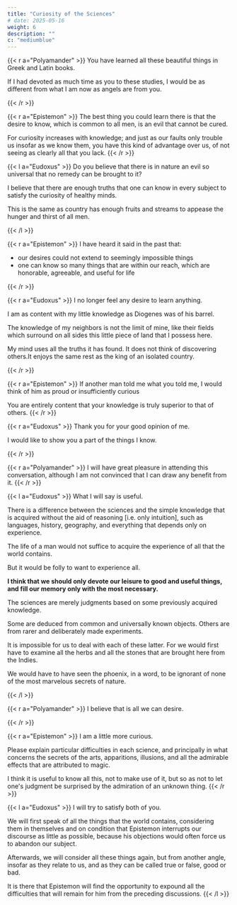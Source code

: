 ```yaml
---
title: "Curiosity of the Sciences"
# date: 2025-05-16
weight: 6
description: ""
c: "mediumblue"
---
```




{{< r a="Polyamander" >}}
You have learned all these beautiful things in Greek and Latin books.

If I had devoted as much time as you to these studies, I would be as different from what I am now as angels are from you. 

<!-- I cannot excuse the mistake of my parents, who, persuaded that letters soften the mind, sent me to court and to the camps at such a tender age that I will have my whole life to lament my ignorance, if I do not learn something in your conversations. -->
{{< /r >}}


{{< r a="Epistemon" >}}
The best thing you could learn there is that the desire to know, which is common to all men, is an evil that cannot be cured. 

For curiosity increases with knowledge; and just as our faults only trouble us insofar as we know them, you have this kind of advantage over us, of not seeing as clearly all that you lack.
{{< /r >}}


{{< l a="Eudoxus" >}}
Do you believe that there is in nature an evil so universal that no remedy can be brought to it?

I believe that there are enough truths that one can know in every subject to satisfy the curiosity of healthy minds.

This is the same as country has enough fruits and streams to appease the hunger and thirst of all men.

<!-- I believe that the body of a dropsical person is hardly sicker than the mind of those who are perpetually agitated by an insatiable curiosity. -->
{{< /l >}}



{{< r a="Epistemon" >}}
I have heard it said in the past that:
- our desires could not extend to seemingly impossible things
- one can know so many things that are within our reach, which are honorable, agreeable, and useful for life

<!-- , that I do not believe that anyone ever knows enough not to always have legitimate reasons to desire to know more. -->
{{< /r >}}


{{< r a="Eudoxus" >}}
I no longer feel any desire to learn anything. 

I am as content with my little knowledge as Diogenes was of his barrel.

 <!-- in the past, and that without needing his philosophy. -->


The knowledge of my neighbors is not the limit of mine, like their fields which surround on all sides this little piece of land that I possess here.

My mind uses all the truths it has found. It does not think of discovering others.It enjoys the same rest as the king of an isolated country.

 <!-- that would be isolated enough from all others for that king to imagine that beyond his borders there are only barren deserts and uninhabitable mountains. -->
{{< /r >}}


{{< r a="Epistemon" >}}
If another man told me what you told me, I would think of him as proud or insufficiently curious

<!-- but the retreat you have chosen in this solitude, and the little care you take to shine, remove from you any suspicion of ostentation, and the time you once devoted to travels, to visiting scholars, to examining all that each science contained that was most difficult, assures us that you do not lack curiosity. -->

You are entirely content that your knowledge is truly superior to that of others.
{{< /r >}}


{{< r a="Eudoxus" >}}
Thank you for your good opinion of me.

<!-- But I do not want to abuse your politeness to the point of wanting you to believe what I have just said solely on the faith of my words. 

One must not put forward opinions so far removed from common belief without being able to show some of their effects at the same time; that is why I beg you both to please spend this beautiful season here, so that  -->

I would like to show you a part of the things I know.

<!-- I dare to flatter myself that not only will you recognize that I have reasons to be content, but that moreover you yourselves will be very pleased with what you will have learned. -->
{{< /r >}}


<!-- **Epistemon:** I do not want to refuse a favor that I so ardently desired. -->


{{< r a="Polyamander" >}}
I will have great pleasure in attending this conversation, although I am not convinced that I can draw any benefit from it.
{{< /r >}}


{{< l a="Eudoxus" >}}
What I will say is useful.

<!-- Quite the contrary, Polyamander, believe that it will not be without use for you, because your mind is preoccupied by no prejudice, and it will be easier for me to bring a neutral mind to the right side than Epistemon, whom we will often find on the opposing side.

But, to make you understand more easily the nature of the knowledge I am going to discuss with you, allow me, I beg you, to note  -->

There is a difference between the sciences and the simple knowledge that is acquired without the aid of reasoning [i.e. only intuition], such as languages, history, geography, and everything that depends only on experience. 

The life of a man would not suffice to acquire the experience of all that the world contains.

But it would be folly to want to experience all.

 <!-- desire it, and that it is no more the duty of an honest man to know Greek or Latin than Swiss or Lower Breton, nor the history of the Holy Roman Empire than that of the smallest state in Europe -->

**I think that we should only devote our leisure to good and useful things, and fill our memory only with the most necessary.** 

The sciences are merely judgments based on some previously acquired knowledge.

Some are deduced from common and universally known objects. Others are from rarer and deliberately made experiments. 

It is impossible for us to deal with each of these latter. For we would first have to examine all the herbs and all the stones that are brought here from the Indies.

We would have to have seen the phoenix, in a word, to be ignorant of none of the most marvelous secrets of nature. 

<!-- But I will believe I have sufficiently fulfilled my promise if, in explaining to you the truths that can be deduced from common and universally known things, I teach you thereafter to find all the others yourselves, if you think it good to seek them. -->
{{< /l >}}


{{< r a="Polyamander" >}}
I believe that is all we can desire.

<!-- I would be content if you taught me a certain number of those propositions that are so famous that no one is ignorant of them, such as those concerning Divinity, the soul, the virtues, their reward, etc., propositions that I compare to those ancient families that are recognized by all as very illustrious, although their titles are hidden beneath the ruins of times past. 

I do not doubt that those who first led humankind to believe all these things employed excellent reasons to prove them; 

but they have since been so rarely repeated that no one knows them; and yet these are truths of such importance that prudence leads us to have blind faith in them, at the risk of being mistaken, rather than waiting for the future life to be better informed about them. -->
{{< /r >}}


{{< r a="Epistemon" >}}
I am a little more curious. 

Please explain particular difficulties in each science, and principally in what concerns the secrets of the arts, apparitions, illusions, and all the admirable effects that are attributed to magic.

I think it is useful to know all this, not to make use of it, but so as not to let one's judgment be surprised by the admiration of an unknown thing.
{{< /r >}}


{{< l a="Eudoxus" >}}
I will try to satisfy both of you.

We will first speak of all the things that the world contains, considering them in themselves and on condition that Epistemon interrupts our discourse as little as possible, because his objections would often force us to abandon our subject. 

Afterwards, we will consider all these things again, but from another angle, insofar as they relate to us, and as they can be called true or false, good or bad.

It is there that Epistemon will find the opportunity to expound all the difficulties that will remain for him from the preceding discussions.
{{< /l >}}


<!-- **Polyamander:** Tell us then what order you will follow in explaining each thing. -->

